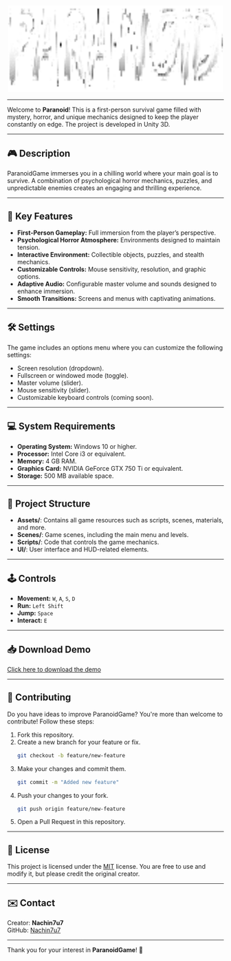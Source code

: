 <div align="center">
  <img src="https://github.com/Nachin7u7/ParanoidGame/blob/main/Assets/Materials/Title.png" alt="ParanoidGame Banner" width="500">
</div>

---

Welcome to **Paranoid**! This is a first-person survival game filled with mystery, horror, and unique mechanics designed to keep the player constantly on edge. The project is developed in Unity 3D.

---

## 🎮 **Description**

ParanoidGame immerses you in a chilling world where your main goal is to survive. A combination of psychological horror mechanics, puzzles, and unpredictable enemies creates an engaging and thrilling experience.

---

## 🚀 **Key Features**

- **First-Person Gameplay:** Full immersion from the player’s perspective.
- **Psychological Horror Atmosphere:** Environments designed to maintain tension.
- **Interactive Environment:** Collectible objects, puzzles, and stealth mechanics.
- **Customizable Controls:** Mouse sensitivity, resolution, and graphic options.
- **Adaptive Audio:** Configurable master volume and sounds designed to enhance immersion.
- **Smooth Transitions:** Screens and menus with captivating animations.

---

## 🛠️ **Settings**

The game includes an options menu where you can customize the following settings:

- Screen resolution (dropdown).
- Fullscreen or windowed mode (toggle).
- Master volume (slider).
- Mouse sensitivity (slider).
- Customizable keyboard controls (coming soon).

---

## 💻 **System Requirements**

- **Operating System:** Windows 10 or higher.
- **Processor:** Intel Core i3 or equivalent.
- **Memory:** 4 GB RAM.
- **Graphics Card:** NVIDIA GeForce GTX 750 Ti or equivalent.
- **Storage:** 500 MB available space.

---

## 📂 **Project Structure**

- **Assets/**: Contains all game resources such as scripts, scenes, materials, and more.
- **Scenes/**: Game scenes, including the main menu and levels.
- **Scripts/**: Code that controls the game mechanics.
- **UI/**: User interface and HUD-related elements.

---

## 🕹️ **Controls**

- **Movement:** `W`, `A`, `S`, `D`
- **Run:** `Left Shift`
- **Jump:** `Space`
- **Interact:** `E`

---

## 📥 **Download Demo**

[Click here to download the demo](https://drive.usercontent.google.com/download?id=1qedDurWR1fmkkd_Mw9O4Yw2W1CsoQg0o&export=download)

---

## 🌟 **Contributing**

Do you have ideas to improve ParanoidGame? You're more than welcome to contribute! Follow these steps:

1. Fork this repository.
2. Create a new branch for your feature or fix.
   ```bash
   git checkout -b feature/new-feature
   ```
3. Make your changes and commit them.
   ```bash
   git commit -m "Added new feature"
   ```
4. Push your changes to your fork.
   ```bash
   git push origin feature/new-feature
   ```
5. Open a Pull Request in this repository.

---

## 📜 **License**

This project is licensed under the [MIT](LICENSE) license. You are free to use and modify it, but please credit the original creator.

---

## ✉️ **Contact**

Creator: **Nachin7u7**  
GitHub: [Nachin7u7](https://github.com/Nachin7u7)

---

Thank you for your interest in **ParanoidGame**! 🌟
